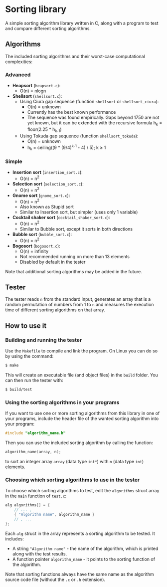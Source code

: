 
# Sorting library
A simple sorting algorithm library written in C, along with a program to test and compare different sorting algorithms.

## Algorithms
The included sorting algorithms and their worst-case computational complexities:
### Advanced
* <b>Heapsort</b> (`heapsort.c`):
  * O(n) = nlogn
* <b>Shellsort</b> (`shellsort.c`):
  * Using Ciura gap sequence (function `shellsort` or `shellsort_ciura`):
    * O(n) = unknown
    * Currently has the best known performance
    * The sequence was found empirically. Gaps beyond 1750 are not yet known, but it can be extended with the recursive formula h<sub>k</sub> = floor(2.25 * h<sub>k-1</sub>)
  * Using Tokuda gap sequence (function `shellsort_tokuda`):
    * O(n) = unknown
    * h<sub>k</sub> = ceiling((9 * (9/4)<sup>k-1</sup> - 4) / 5);	k ≥ 1
### Simple
* <b>Insertion sort</b> (`insertion_sort.c`):
  * O(n) = n<sup>2</sup>
* <b>Selection sort</b> (`selection_sort.c`):
  * O(n) = n<sup>2</sup>
* <b>Gnome sort</b> (`gnome_sort.c`):
  * O(n) = n<sup>2</sup>
  * Also known as Stupid sort
  * Similar to Insertion sort, but simpler (uses only 1 variable)
* <b>Cocktail shaker sort</b> (`cocktail_shaker_sort.c`):
  * O(n) = n<sup>2</sup>
  * Similar to Bubble sort, except it sorts in both directions
* <b>Bubble sort</b> (`bubble_sort.c`):
  * O(n) = n<sup>2</sup>
* <b>Bogosort</b> (`bogosort.c`):
  * O(n) = infinity
  * Not recommended running on more than 13 elements
  * Disabled by default in the tester

Note that additional sorting algorithms may be added in the future.

## Tester
The tester reads `n` from the standard input, generates an array that is a random permutation of numbers from 1 to `n` and measures the execution time of different sorting algorithms on that array.

## How to use it
### Building and running the tester
Use the `Makefile` to compile and link the program. On Linux you can do so by using the command:
```bash
$ make
```
This will create an executable file (and object files) in the `build` folder. You can then run the tester with:
```bash
$ build/test
```

### Using the sorting algorithms in your programs
If you want to use one or more sorting algorithms from this library in one of your programs, include the header file of the wanted sorting algorithm into your program:
```c
#include "algorithm_name.h"
```
 Then you can use the included sorting algorithm by calling the function:
```c
algorithm_name(array, n);
```
to sort an integer array `array` (data type `int*`) with `n` (data type `int`) elements.

### Choosing which sorting algorithms to use in the tester
To choose which sorting algorithms to test, edit the `algorithms` struct array in the `main` function of `test.c`:
```c
alg algorithms[] = {
	// ... ,
	{ "Algorithm name", algorithm_name }
	// , ...
};
```
Each `alg` struct in the array represents a sorting algorithm to be tested. It includes:
* A string `"Algorithm name"` - the name of the algorithm, which is printed along with the test results.
* A function pointer `algorithm_name` - it points to the sorting function of the algorithm.

Note that sorting functions always have the same name as the algorithm source code file (without the `.c` or `.h` extension).
